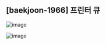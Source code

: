 ## [baekjoon-1966] 프린터 큐

![image](https://user-images.githubusercontent.com/22045163/122781888-339ce580-d2eb-11eb-8f7f-6cf828bc9bc0.png)

![image](https://user-images.githubusercontent.com/22045163/122781944-40213e00-d2eb-11eb-85a5-764a0ae1fcf5.png)
